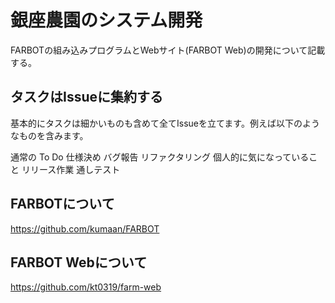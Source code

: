# 銀座農園のシステム開発
 FARBOTの組み込みプログラムとWebサイト(FARBOT Web)の開発について記載する。

## タスクはIssueに集約する
基本的にタスクは細かいものも含めて全てIssueを立てます。例えば以下のようなものを含みます。

通常の To Do
仕様決め
バグ報告
リファクタリング
個人的に気になっていること
リリース作業
通しテスト

## FARBOTについて
https://github.com/kumaan/FARBOT

## FARBOT Webについて
https://github.com/kt0319/farm-web
